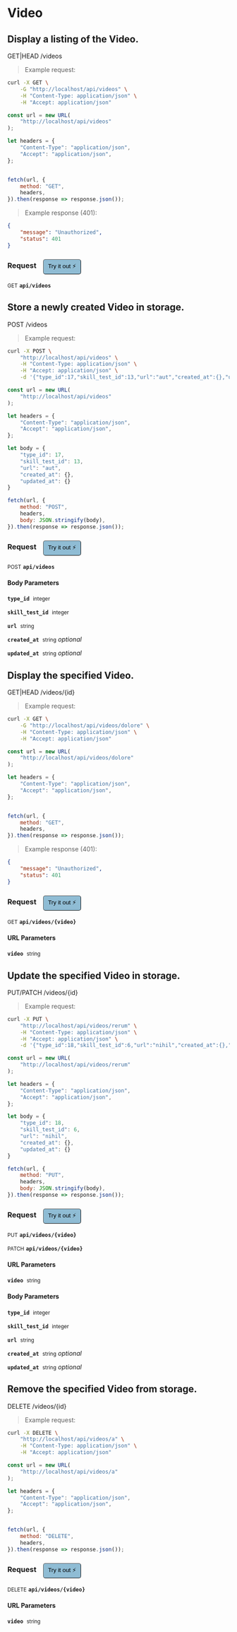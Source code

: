 # Video


## Display a listing of the Video.


GET|HEAD /videos

> Example request:

```bash
curl -X GET \
    -G "http://localhost/api/videos" \
    -H "Content-Type: application/json" \
    -H "Accept: application/json"
```

```javascript
const url = new URL(
    "http://localhost/api/videos"
);

let headers = {
    "Content-Type": "application/json",
    "Accept": "application/json",
};


fetch(url, {
    method: "GET",
    headers,
}).then(response => response.json());
```


> Example response (401):

```json
{
    "message": "Unauthorized",
    "status": 401
}
```
<div id="execution-results-GETapi-videos" hidden>
    <blockquote>Received response<span id="execution-response-status-GETapi-videos"></span>:</blockquote>
    <pre class="json"><code id="execution-response-content-GETapi-videos"></code></pre>
</div>
<div id="execution-error-GETapi-videos" hidden>
    <blockquote>Request failed with error:</blockquote>
    <pre><code id="execution-error-message-GETapi-videos"></code></pre>
</div>
<form id="form-GETapi-videos" data-method="GET" data-path="api/videos" data-authed="0" data-hasfiles="0" data-headers='{"Content-Type":"application\/json","Accept":"application\/json"}' onsubmit="event.preventDefault(); executeTryOut('GETapi-videos', this);">
<h3>
    Request&nbsp;&nbsp;&nbsp;
        <button type="button" style="background-color: #8fbcd4; padding: 5px 10px; border-radius: 5px; border-width: thin;" id="btn-tryout-GETapi-videos" onclick="tryItOut('GETapi-videos');">Try it out ⚡</button>
    <button type="button" style="background-color: #c97a7e; padding: 5px 10px; border-radius: 5px; border-width: thin;" id="btn-canceltryout-GETapi-videos" onclick="cancelTryOut('GETapi-videos');" hidden>Cancel</button>&nbsp;&nbsp;
    <button type="submit" style="background-color: #6ac174; padding: 5px 10px; border-radius: 5px; border-width: thin;" id="btn-executetryout-GETapi-videos" hidden>Send Request 💥</button>
    </h3>
<p>
<small class="badge badge-green">GET</small>
 <b><code>api/videos</code></b>
</p>
</form>


## Store a newly created Video in storage.


POST /videos

> Example request:

```bash
curl -X POST \
    "http://localhost/api/videos" \
    -H "Content-Type: application/json" \
    -H "Accept: application/json" \
    -d '{"type_id":17,"skill_test_id":13,"url":"aut","created_at":{},"updated_at":{}}'

```

```javascript
const url = new URL(
    "http://localhost/api/videos"
);

let headers = {
    "Content-Type": "application/json",
    "Accept": "application/json",
};

let body = {
    "type_id": 17,
    "skill_test_id": 13,
    "url": "aut",
    "created_at": {},
    "updated_at": {}
}

fetch(url, {
    method: "POST",
    headers,
    body: JSON.stringify(body),
}).then(response => response.json());
```


<div id="execution-results-POSTapi-videos" hidden>
    <blockquote>Received response<span id="execution-response-status-POSTapi-videos"></span>:</blockquote>
    <pre class="json"><code id="execution-response-content-POSTapi-videos"></code></pre>
</div>
<div id="execution-error-POSTapi-videos" hidden>
    <blockquote>Request failed with error:</blockquote>
    <pre><code id="execution-error-message-POSTapi-videos"></code></pre>
</div>
<form id="form-POSTapi-videos" data-method="POST" data-path="api/videos" data-authed="0" data-hasfiles="0" data-headers='{"Content-Type":"application\/json","Accept":"application\/json"}' onsubmit="event.preventDefault(); executeTryOut('POSTapi-videos', this);">
<h3>
    Request&nbsp;&nbsp;&nbsp;
        <button type="button" style="background-color: #8fbcd4; padding: 5px 10px; border-radius: 5px; border-width: thin;" id="btn-tryout-POSTapi-videos" onclick="tryItOut('POSTapi-videos');">Try it out ⚡</button>
    <button type="button" style="background-color: #c97a7e; padding: 5px 10px; border-radius: 5px; border-width: thin;" id="btn-canceltryout-POSTapi-videos" onclick="cancelTryOut('POSTapi-videos');" hidden>Cancel</button>&nbsp;&nbsp;
    <button type="submit" style="background-color: #6ac174; padding: 5px 10px; border-radius: 5px; border-width: thin;" id="btn-executetryout-POSTapi-videos" hidden>Send Request 💥</button>
    </h3>
<p>
<small class="badge badge-black">POST</small>
 <b><code>api/videos</code></b>
</p>
<h4 class="fancy-heading-panel"><b>Body Parameters</b></h4>
<p>
<b><code>type_id</code></b>&nbsp;&nbsp;<small>integer</small>  &nbsp;
<input type="number" name="type_id" data-endpoint="POSTapi-videos" data-component="body" required  hidden>
<br>
</p>
<p>
<b><code>skill_test_id</code></b>&nbsp;&nbsp;<small>integer</small>  &nbsp;
<input type="number" name="skill_test_id" data-endpoint="POSTapi-videos" data-component="body" required  hidden>
<br>
</p>
<p>
<b><code>url</code></b>&nbsp;&nbsp;<small>string</small>  &nbsp;
<input type="text" name="url" data-endpoint="POSTapi-videos" data-component="body" required  hidden>
<br>
</p>
<p>
<b><code>created_at</code></b>&nbsp;&nbsp;<small>string</small>     <i>optional</i> &nbsp;
<input type="text" name="created_at" data-endpoint="POSTapi-videos" data-component="body"  hidden>
<br>
</p>
<p>
<b><code>updated_at</code></b>&nbsp;&nbsp;<small>string</small>     <i>optional</i> &nbsp;
<input type="text" name="updated_at" data-endpoint="POSTapi-videos" data-component="body"  hidden>
<br>
</p>

</form>


## Display the specified Video.


GET|HEAD /videos/{id}

> Example request:

```bash
curl -X GET \
    -G "http://localhost/api/videos/dolore" \
    -H "Content-Type: application/json" \
    -H "Accept: application/json"
```

```javascript
const url = new URL(
    "http://localhost/api/videos/dolore"
);

let headers = {
    "Content-Type": "application/json",
    "Accept": "application/json",
};


fetch(url, {
    method: "GET",
    headers,
}).then(response => response.json());
```


> Example response (401):

```json
{
    "message": "Unauthorized",
    "status": 401
}
```
<div id="execution-results-GETapi-videos--video-" hidden>
    <blockquote>Received response<span id="execution-response-status-GETapi-videos--video-"></span>:</blockquote>
    <pre class="json"><code id="execution-response-content-GETapi-videos--video-"></code></pre>
</div>
<div id="execution-error-GETapi-videos--video-" hidden>
    <blockquote>Request failed with error:</blockquote>
    <pre><code id="execution-error-message-GETapi-videos--video-"></code></pre>
</div>
<form id="form-GETapi-videos--video-" data-method="GET" data-path="api/videos/{video}" data-authed="0" data-hasfiles="0" data-headers='{"Content-Type":"application\/json","Accept":"application\/json"}' onsubmit="event.preventDefault(); executeTryOut('GETapi-videos--video-', this);">
<h3>
    Request&nbsp;&nbsp;&nbsp;
        <button type="button" style="background-color: #8fbcd4; padding: 5px 10px; border-radius: 5px; border-width: thin;" id="btn-tryout-GETapi-videos--video-" onclick="tryItOut('GETapi-videos--video-');">Try it out ⚡</button>
    <button type="button" style="background-color: #c97a7e; padding: 5px 10px; border-radius: 5px; border-width: thin;" id="btn-canceltryout-GETapi-videos--video-" onclick="cancelTryOut('GETapi-videos--video-');" hidden>Cancel</button>&nbsp;&nbsp;
    <button type="submit" style="background-color: #6ac174; padding: 5px 10px; border-radius: 5px; border-width: thin;" id="btn-executetryout-GETapi-videos--video-" hidden>Send Request 💥</button>
    </h3>
<p>
<small class="badge badge-green">GET</small>
 <b><code>api/videos/{video}</code></b>
</p>
<h4 class="fancy-heading-panel"><b>URL Parameters</b></h4>
<p>
<b><code>video</code></b>&nbsp;&nbsp;<small>string</small>  &nbsp;
<input type="text" name="video" data-endpoint="GETapi-videos--video-" data-component="url" required  hidden>
<br>
</p>
</form>


## Update the specified Video in storage.


PUT/PATCH /videos/{id}

> Example request:

```bash
curl -X PUT \
    "http://localhost/api/videos/rerum" \
    -H "Content-Type: application/json" \
    -H "Accept: application/json" \
    -d '{"type_id":18,"skill_test_id":6,"url":"nihil","created_at":{},"updated_at":{}}'

```

```javascript
const url = new URL(
    "http://localhost/api/videos/rerum"
);

let headers = {
    "Content-Type": "application/json",
    "Accept": "application/json",
};

let body = {
    "type_id": 18,
    "skill_test_id": 6,
    "url": "nihil",
    "created_at": {},
    "updated_at": {}
}

fetch(url, {
    method: "PUT",
    headers,
    body: JSON.stringify(body),
}).then(response => response.json());
```


<div id="execution-results-PUTapi-videos--video-" hidden>
    <blockquote>Received response<span id="execution-response-status-PUTapi-videos--video-"></span>:</blockquote>
    <pre class="json"><code id="execution-response-content-PUTapi-videos--video-"></code></pre>
</div>
<div id="execution-error-PUTapi-videos--video-" hidden>
    <blockquote>Request failed with error:</blockquote>
    <pre><code id="execution-error-message-PUTapi-videos--video-"></code></pre>
</div>
<form id="form-PUTapi-videos--video-" data-method="PUT" data-path="api/videos/{video}" data-authed="0" data-hasfiles="0" data-headers='{"Content-Type":"application\/json","Accept":"application\/json"}' onsubmit="event.preventDefault(); executeTryOut('PUTapi-videos--video-', this);">
<h3>
    Request&nbsp;&nbsp;&nbsp;
        <button type="button" style="background-color: #8fbcd4; padding: 5px 10px; border-radius: 5px; border-width: thin;" id="btn-tryout-PUTapi-videos--video-" onclick="tryItOut('PUTapi-videos--video-');">Try it out ⚡</button>
    <button type="button" style="background-color: #c97a7e; padding: 5px 10px; border-radius: 5px; border-width: thin;" id="btn-canceltryout-PUTapi-videos--video-" onclick="cancelTryOut('PUTapi-videos--video-');" hidden>Cancel</button>&nbsp;&nbsp;
    <button type="submit" style="background-color: #6ac174; padding: 5px 10px; border-radius: 5px; border-width: thin;" id="btn-executetryout-PUTapi-videos--video-" hidden>Send Request 💥</button>
    </h3>
<p>
<small class="badge badge-darkblue">PUT</small>
 <b><code>api/videos/{video}</code></b>
</p>
<p>
<small class="badge badge-purple">PATCH</small>
 <b><code>api/videos/{video}</code></b>
</p>
<h4 class="fancy-heading-panel"><b>URL Parameters</b></h4>
<p>
<b><code>video</code></b>&nbsp;&nbsp;<small>string</small>  &nbsp;
<input type="text" name="video" data-endpoint="PUTapi-videos--video-" data-component="url" required  hidden>
<br>
</p>
<h4 class="fancy-heading-panel"><b>Body Parameters</b></h4>
<p>
<b><code>type_id</code></b>&nbsp;&nbsp;<small>integer</small>  &nbsp;
<input type="number" name="type_id" data-endpoint="PUTapi-videos--video-" data-component="body" required  hidden>
<br>
</p>
<p>
<b><code>skill_test_id</code></b>&nbsp;&nbsp;<small>integer</small>  &nbsp;
<input type="number" name="skill_test_id" data-endpoint="PUTapi-videos--video-" data-component="body" required  hidden>
<br>
</p>
<p>
<b><code>url</code></b>&nbsp;&nbsp;<small>string</small>  &nbsp;
<input type="text" name="url" data-endpoint="PUTapi-videos--video-" data-component="body" required  hidden>
<br>
</p>
<p>
<b><code>created_at</code></b>&nbsp;&nbsp;<small>string</small>     <i>optional</i> &nbsp;
<input type="text" name="created_at" data-endpoint="PUTapi-videos--video-" data-component="body"  hidden>
<br>
</p>
<p>
<b><code>updated_at</code></b>&nbsp;&nbsp;<small>string</small>     <i>optional</i> &nbsp;
<input type="text" name="updated_at" data-endpoint="PUTapi-videos--video-" data-component="body"  hidden>
<br>
</p>

</form>


## Remove the specified Video from storage.


DELETE /videos/{id}

> Example request:

```bash
curl -X DELETE \
    "http://localhost/api/videos/a" \
    -H "Content-Type: application/json" \
    -H "Accept: application/json"
```

```javascript
const url = new URL(
    "http://localhost/api/videos/a"
);

let headers = {
    "Content-Type": "application/json",
    "Accept": "application/json",
};


fetch(url, {
    method: "DELETE",
    headers,
}).then(response => response.json());
```


<div id="execution-results-DELETEapi-videos--video-" hidden>
    <blockquote>Received response<span id="execution-response-status-DELETEapi-videos--video-"></span>:</blockquote>
    <pre class="json"><code id="execution-response-content-DELETEapi-videos--video-"></code></pre>
</div>
<div id="execution-error-DELETEapi-videos--video-" hidden>
    <blockquote>Request failed with error:</blockquote>
    <pre><code id="execution-error-message-DELETEapi-videos--video-"></code></pre>
</div>
<form id="form-DELETEapi-videos--video-" data-method="DELETE" data-path="api/videos/{video}" data-authed="0" data-hasfiles="0" data-headers='{"Content-Type":"application\/json","Accept":"application\/json"}' onsubmit="event.preventDefault(); executeTryOut('DELETEapi-videos--video-', this);">
<h3>
    Request&nbsp;&nbsp;&nbsp;
        <button type="button" style="background-color: #8fbcd4; padding: 5px 10px; border-radius: 5px; border-width: thin;" id="btn-tryout-DELETEapi-videos--video-" onclick="tryItOut('DELETEapi-videos--video-');">Try it out ⚡</button>
    <button type="button" style="background-color: #c97a7e; padding: 5px 10px; border-radius: 5px; border-width: thin;" id="btn-canceltryout-DELETEapi-videos--video-" onclick="cancelTryOut('DELETEapi-videos--video-');" hidden>Cancel</button>&nbsp;&nbsp;
    <button type="submit" style="background-color: #6ac174; padding: 5px 10px; border-radius: 5px; border-width: thin;" id="btn-executetryout-DELETEapi-videos--video-" hidden>Send Request 💥</button>
    </h3>
<p>
<small class="badge badge-red">DELETE</small>
 <b><code>api/videos/{video}</code></b>
</p>
<h4 class="fancy-heading-panel"><b>URL Parameters</b></h4>
<p>
<b><code>video</code></b>&nbsp;&nbsp;<small>string</small>  &nbsp;
<input type="text" name="video" data-endpoint="DELETEapi-videos--video-" data-component="url" required  hidden>
<br>
</p>
</form>



